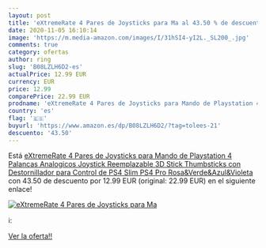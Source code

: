 ```yaml
---
layout: post
title: 'eXtremeRate 4 Pares de Joysticks para Ma al 43.50 % de descuento'
date: 2020-11-05 16:10:14
image: 'https://m.media-amazon.com/images/I/31hSI4-yI2L._SL200_.jpg'
comments: true
category: ofertas
author: ring
slug: 'B08LZLH6D2-es'
actualPrice: 12.99 EUR
currency: EUR
price: 12.99
comparePrice: 22.99 EUR
prodname: 'eXtremeRate 4 Pares de Joysticks para Mando de Playstation 4 Palancas Analogicos Joystick Reemplazable 3D Stick Thumbsticks con Destornillador para Control de PS4 Slim PS4 Pro Rosa&Verde&Azul&Violeta '
country: 'es'
flag: '🇪🇸'
buyurl: 'https://www.amazon.es/dp/B08LZLH6D2/?tag=tolees-21'
descuento: '43.50'
---
```


Está [eXtremeRate 4 Pares de Joysticks para Mando de Playstation 4 Palancas Analogicos Joystick Reemplazable 3D Stick Thumbsticks con Destornillador para Control de PS4 Slim PS4 Pro Rosa&Verde&Azul&Violeta ](https://www.amazon.es/dp/B08LZLH6D2/?tag=tolees-21) con 43.50 de descuento por 12.99 EUR (original: 22.99 EUR) en el siguiente enlace!

[![eXtremeRate 4 Pares de Joysticks para Ma](https://m.media-amazon.com/images/I/31hSI4-yI2L._SL200_.jpg)](https://www.amazon.es/dp/B08LZLH6D2/?tag=tolees-21)

ℹ️:


[Ver la oferta!!](https://www.amazon.es/dp/B08LZLH6D2/?tag=tolees-21)
